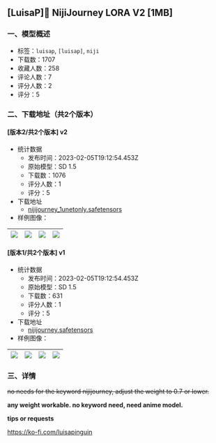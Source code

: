 ## [LuisaP]🌠 NijiJourney LORA V2 [1MB]
### 一、模型概述

- 标签：`luisap`, `[luisap]`, `niji`
- 下载数：1707
- 收藏人数：258
- 评论人数：7
- 评分人数：2
- 评分：5

### 二、下载地址（共2个版本）

#### [版本2/共2个版本] v2

- 统计数据
  - 发布时间：2023-02-05T19:12:54.453Z
  - 原始模型：SD 1.5
  - 下载数：1076
  - 评分人数：1
  - 评分：5
- 下载地址
  - [nijijourney_1unetonly.safetensors](https://civitai.com/api/download/models/8019)
- 样例图像：

| <img src="https://image.civitai.com/xG1nkqKTMzGDvpLrqFT7WA/6f82756d-b331-48bf-626e-7932701df200/width=450/75606.jpeg" /> | <img src="https://image.civitai.com/xG1nkqKTMzGDvpLrqFT7WA/b0b36487-2055-449d-eea2-64ed169b3800/width=450/75605.jpeg" /> | <img src="https://image.civitai.com/xG1nkqKTMzGDvpLrqFT7WA/fbfb5ccf-f920-4b91-4593-0c5e6d2bf500/width=450/75604.jpeg" /> | <img src="https://image.civitai.com/xG1nkqKTMzGDvpLrqFT7WA/e9e0b734-1982-4869-ca53-49bc54f99500/width=450/75603.jpeg" /> |
| ---- | ---- | ---- | ---- |

#### [版本1/共2个版本] v1

- 统计数据
  - 发布时间：2023-02-05T19:12:54.453Z
  - 原始模型：SD 1.5
  - 下载数：631
  - 评分人数：1
  - 评分：5
- 下载地址
  - [nijijourney.safetensors](https://civitai.com/api/download/models/5990)
- 样例图像：

| <img src="https://image.civitai.com/xG1nkqKTMzGDvpLrqFT7WA/e932f6ae-656e-4de7-2389-92d756292000/width=450/51166.jpeg" /> | <img src="https://image.civitai.com/xG1nkqKTMzGDvpLrqFT7WA/fc545b9a-c387-4b1d-3c2d-6f413e27a900/width=450/51132.jpeg" /> | <img src="https://image.civitai.com/xG1nkqKTMzGDvpLrqFT7WA/2bdbe0d3-3ee3-4fd4-8cec-a957792dfa00/width=450/51138.jpeg" /> | <img src="https://image.civitai.com/xG1nkqKTMzGDvpLrqFT7WA/29903585-c002-4188-2f47-5db37b72c900/width=450/51137.jpeg" /> |
| ---- | ---- | ---- | ---- |


### 三、详情
<p><s>no needs for the keyword nijijourney, adjust the weight to 0.7 or lower.</s></p><p><strong>any weight workable. no keyword need, need anime model.</strong></p><p><strong>tips or requests</strong></p><p><a target="_blank" rel="ugc" href="https://ko-fi.com/luisapinguin">https://ko-fi.com/luisapinguin</a></p><p></p>